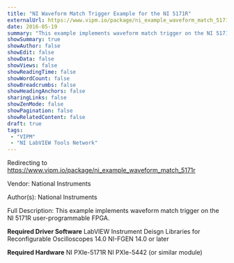 ```yaml
---
title: "NI Waveform Match Trigger Example for the NI 5171R"
externalUrl: https://www.vipm.io/package/ni_example_waveform_match_5171r
date: 2016-05-19
summary: "This example implements waveform match trigger on the NI 5171R user-programmable FPGA."
showSummary: true
showAuthor: false
showEdit: false
showData: false
showViews: false
showReadingTime: false
showWordCount: false
showBreadcrumbs: false
showHeadingAnchors: false
sharingLinks: false
showZenMode: false
showPagination: false
showRelatedContent: false
draft: true
tags:
 - "VIPM"
 - "NI LabVIEW Tools Network"
---
```


Redirecting to https://www.vipm.io/package/ni_example_waveform_match_5171r

Vendor: National Instruments

Author(s): National Instruments
 
Full Description:
This example implements waveform match trigger on the NI 5171R user-programmable FPGA.

**Required Driver Software**
LabVIEW Instrument Deisgn Libraries for Reconfigurable Oscilloscopes 14.0
NI-FGEN 14.0 or later

**Required Hardware**
NI PXIe-5171R
NI PXIe-5442 (or similar module)